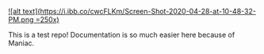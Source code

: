 [![alt text](https://i.ibb.co/cwcFLKm/Screen-Shot-2020-04-28-at-10-48-32-PM.png =250x)](http://dawoodkhan82.github.io/)


This is a test repo! Documentation is so much easier here because of Maniac. 
